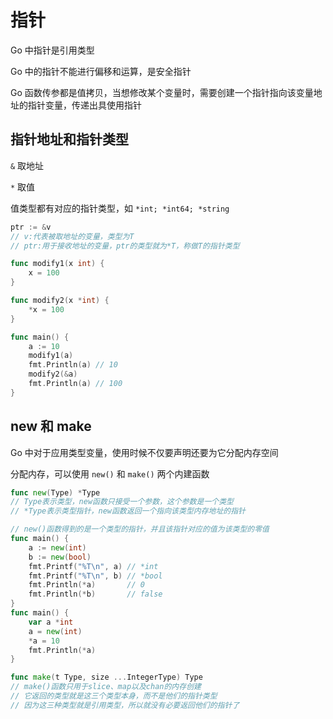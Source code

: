 # 指针

Go 中指针是引用类型

Go 中的指针不能进行偏移和运算，是安全指针

Go 函数传参都是值拷贝，当想修改某个变量时，需要创建一个指针指向该变量地址的指针变量，传递出具使用指针

## 指针地址和指针类型

`&` 取地址

`*` 取值

值类型都有对应的指针类型，如 `*int; *int64; *string`

```go
ptr := &v
// v:代表被取地址的变量，类型为T
// ptr:用于接收地址的变量，ptr的类型就为*T，称做T的指针类型

func modify1(x int) {
	x = 100
}

func modify2(x *int) {
	*x = 100
}

func main() {
	a := 10
	modify1(a)
	fmt.Println(a) // 10
	modify2(&a)
	fmt.Println(a) // 100
}
```

## new 和 make

Go 中对于应用类型变量，使用时候不仅要声明还要为它分配内存空间

分配内存，可以使用 `new()` 和 `make()` 两个内建函数

```go
func new(Type) *Type
// Type表示类型，new函数只接受一个参数，这个参数是一个类型
// *Type表示类型指针，new函数返回一个指向该类型内存地址的指针

// new()函数得到的是一个类型的指针，并且该指针对应的值为该类型的零值
func main() {
	a := new(int)
	b := new(bool)
	fmt.Printf("%T\n", a) // *int
	fmt.Printf("%T\n", b) // *bool
	fmt.Println(*a)       // 0
	fmt.Println(*b)       // false
}	
func main() {
	var a *int
	a = new(int)
	*a = 10
	fmt.Println(*a)
}

func make(t Type, size ...IntegerType) Type
// make()函数只用于slice、map以及chan的内存创建
// 它返回的类型就是这三个类型本身，而不是他们的指针类型
// 因为这三种类型就是引用类型，所以就没有必要返回他们的指针了
```
